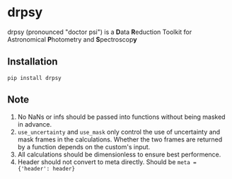 # drpsy
drpsy (pronounced "doctor psi") is a **D**ata **R**eduction Toolkit for Astronomical **P**hotometry and **S**pectroscop**y**

## Installation

```
pip install drpsy
```

## Note

1. No NaNs or infs should be passed into functions without being masked in advance.
2. `use_uncertainty` and `use_mask` only control the use of uncertainty and mask frames in the calculations. Whether the two frames are returned by a function depends on the custom's input.
3. All calculations should be dimensionless to ensure best performence.
4. Header should not convert to meta directly. Should be ```meta = {'header': header}```
